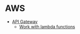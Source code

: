# AWS

- [API Gateway](/APIGateway)
  * [Work with lambda functions](/APIGateway/lambdaFunction.md)

